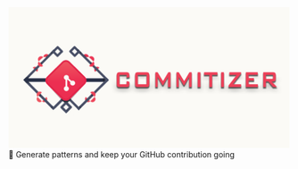 ![alt text](https://github.com/Syzygianinfern0/commitizer/blob/master/docs/Assets/Images/2.png)
🚧 Generate patterns and keep your GitHub contribution going
